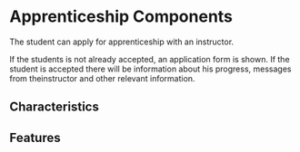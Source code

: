 # Apprenticeship Components
The student can apply for apprenticeship with an instructor.

If the students is not already accepted, an application form is shown.
If the student is accepted there will be information about his progress,
messages from theinstructor and other relevant information.

## Characteristics

## Features
